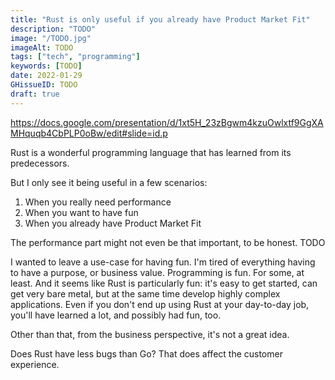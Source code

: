 ```yaml
---
title: "Rust is only useful if you already have Product Market Fit"
description: "TODO"
image: "/TODO.jpg"
imageAlt: TODO
tags: ["tech", "programming"]
keywords: [TODO]
date: 2022-01-29
GHissueID: TODO
draft: true
---
```


https://docs.google.com/presentation/d/1xt5H_23zBgwm4kzuOwlxtf9GgXAMHquqb4CbPLP0oBw/edit#slide=id.p

Rust is a wonderful programming language that has learned from its predecessors.

But I only see it being useful in a few scenarios:

1. When you really need performance
2. When you want to have fun
3. When you already have Product Market Fit

The performance part might not even be that important, to be honest. TODO

I wanted to leave a use-case for having fun. I'm tired of everything having to have a purpose, or business value. Programming is fun. For some, at least. And it seems like Rust is particularly fun: it's easy to get started, can get very bare metal, but at the same time develop highly complex applications. Even if you don't end up using Rust at your day-to-day job, you'll have learned a lot, and possibly had fun, too.

Other than that, from the business perspective, it's not a great idea.

Does Rust have less bugs than Go? That does affect the customer experience.
